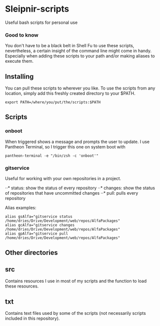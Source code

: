 # Sleipnir-scripts

Useful bash scripts for personal use

### Good to know

You don't have to be a black belt in Shell Fu to use these scripts, nevertheless, a certain insight of the command line might come in handy. Especially when adding these scripts to your path and/or making aliases to execute them.

## Installing

You can pull these scripts to wherever you like. To use the scripts from any location, simply add this freshly created directory to your $PATH.

```
export PATH=/where/you/put/the/scripts:$PATH
```

## Scripts

### onboot
When triggered shows a message and prompts the user to update.
I use Pantheon Terminal, so I trigger this one on system boot with
```
pantheon-terminal -e "/bin/zsh -c 'onboot'"
```

### gitservice
Useful for working with your own repositories in a project.

⋅⋅* status: show the status of every repository
⋅⋅* changes: show the status of repositories that have uncommitted changes
⋅⋅* pull: pulls every repository




Alias examples:
```
alias gsAlfa="gitservice status /home/dries/Drive/Development/web/repos/AlfaPackages"
alias gcAlfa="gitservice changes /home/dries/Drive/Development/web/repos/AlfaPackages"
alias gpAlfa="gitservice pull /home/dries/Drive/Development/web/repos/AlfaPackages"
```

## Other directories

## src
Contains resources I use in most of my scripts and the function to load these resources.

## txt
Contains text files used by some of the scripts (not necessarily scripts included in this repository).
